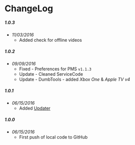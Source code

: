 ChangeLog
=========

##### 1.0.3
- _11/03/2016_
  - Added check for offline videos

##### 1.0.2
- _09/09/2016_
  - Fixed - Preferences for PMS `v1.1.3`
  - Update - Cleaned ServiceCode
  - Update - DumbTools - added _Xbox One_ & _Apple TV v4_

##### 1.0.1
- _06/15/2016_
  - Added [Updater](https://github.com/kolsys/plex-channel-updater)

##### 1.0.0
- _06/15/2016_
  - First push of local code to GitHub
